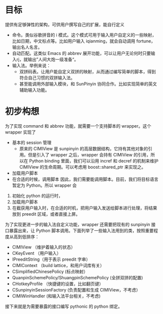 # 目标 #

提供有足够弹性的架构，可供用户撰写自己的扩展，能自行定义
  * 命令。类似谷歌拼音的 i 模式。这个模式可用于输入用户自定义的一些映射，比如日期，中文标点等。比如用户输入 iqianming，就会自动调用 fortune，输出名人名言。
  * 自动匹配。这类似 Emacs 的 abbrev 展开功能，可以让用户无论何时只要输入rj，就输出”人间大炮一级准备“。
  * 输入法。举例来说：
    * 双拼码表。让用户能自定义双拼的映射，从而通过编写简单的脚本，得到符合自己习惯的双拼输入法。
    * 甚至能调用外部输入模块，和 SunPinyin 协同合作。比如实现简单的英文辅助输入功能。

# 初步构想 #

为了实现 command 和 abbrev 功能，就需要一个支持脚本的 wrapper。这个 wrapper 实现了
  * 基本的 session 管理
    * 原来的 CIMIView 是 sunpinyin 的高层数据结构，它持有其他对象的引用。但是引入了 wrapper 之后，wrapper 会持有 CIMIView 的引用，所以在 Python binding 里面，我们可以沿用 incref 和 decref 的机制来维护 CIMIView 的生命周期。可以考虑用 boost::shared\_ptr 来实现之。
  * 加载用户脚本
  * 在合适的时候，调用脚本
因此，我们需要能调用脚本。目前，我们将目标语言暂定为 Python。所以 wrapper 会
  1. 初始化 python 的运行时，
  1. 加载用户脚本
  1. 在截获用户输入时，在合适的时机，把用户输入发送给脚本进行处理，将结果放到 preedit 区域，或者直接上屏。

为了实现更进一步的输入法自定义功能，wrapper 还需要把现有的 sunpinyin 接口暴露出来，让 Python 脚本调用。下面列举了一些输入法用到的类，按照重要程度从高到低排序：
  * CIMIView （维护着输入的状态）
  * CKeyEvent （用户输入）
  * IPreeditString（用于表示 preedit 字串）
  * CIMIContext （build lattice，和用户词库有关）
  * CSimplifiedChinesePolicy (标点映射）
  * QuanpinSchemePolicy/ShuangpinSchemePolicy (全拼双拼的配置)
  * CHotkeyProfile （快捷键的设置，比如翻页键）
  * CSunpinyinSessionFactory (负责配置和生成 CIMIView，不考虑）
  * CIMIWinHandler (和输入法平台相关，不考虑)

接下来就是为需要暴露的接口编写 pythonic 的 python 绑定。
